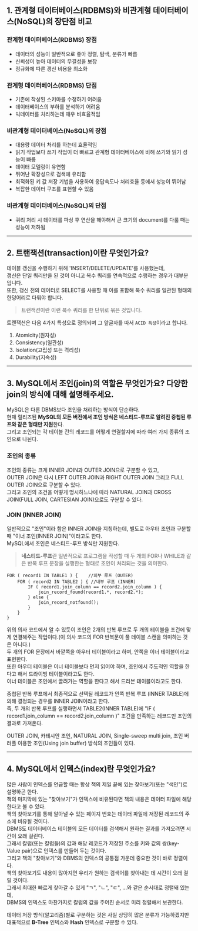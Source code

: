 ## 1. 관계형 데이터베이스(RDBMS)와 비관계형 데이터베이스(NoSQL)의 장단점 비교

### 관계형 데이터베이스(RDBMS) 장점
- 데이터의 성능이 일반적으로 좋아 정렬, 탐색, 분류가 빠름
- 신뢰성이 높아 데이터의 무결성을 보장
- 정규화에 따른 갱신 비용을 최소화

### 관계형 데이터베이스(RDBMS) 단점
- 기존에 작성된 스키마를 수정하기 어려움
- 데이터베이스의 부하를 분석하기 어려움
- 빅테이터를 처리하는데 매우 비효율적임

### 비관계형 데이터베이스(NoSQL)의 장점
- 대용량 데이터 처리를 하는데 효율적임
- 읽기 작업보다 쓰기 작업이 더 빠르고 관계형 데이터베이스에 비해 쓰기와 읽기 성능이 빠름
- 데이터 모델링이 유연함
- 뛰어난 확장성으로 검색에 유리함
- 최적화된 키 값 저장 기법을 사용하여 응답속도나 처리효율 등에서 성능이 뛰어남
- 복잡한 데이터 구조를 표현할 수 있음

### 비관계형 데이터베이스(NoSQL)의 단점
- 쿼리 처리 시 데이터를 파싱 후 연산을 해야해서 큰 크기의 document를 다룰 때는 성능이 저하됨

<hr/>

## 2. 트랜잭션(transaction)이란 무엇인가요?

테이블 갱신을 수행하기 위해 'INSERT/DELETE/UPDATE'를 사용했는데,  
갱신은 단일 쿼리만을 된 것이 아니고 복수 쿼리를 연속적으로 수행하는 경우가 대부분입니다.  
또한, 갱신 전의 데이터로 SELECT를 사용할 때 이를 포함해 복수 쿼리를 일관된 형태의 한덩어리로 다뤄야 합니다.  
>트랜잭션이란 이런 복수 쿼리를 한 단위로 묶은 것입니다.  

트랜잭션은 다음 4가지 특성으로 정의되며 그 앞글자를 따서 `ACID 특성`이라고 합니다.
1. Atomicity(원자성)
2. Consistency(일관성)
3. Isolation(고립성 또는 격리성)
4. Durability(지속성)

<hr/>

## 3. MySQL에서 조인(join)의 역할은 무엇인가요? 다양한 join의 방식에 대해 설명해주세요.

MySQL은 다른 DBMS보다 조인을 처리하는 방식이 단순하다.  
현재 릴리즈된 **MySQL의 모든 버전에서 조인 방식은 네스티드-루프로 알려진 중첩된 루프와 같은 형태만 지원**한다.  
그리고 조인되는 각 테이블 간의 레코드를 어떻게 연결할지에 따라 여러 가지 종류의 조인으로 나뉜다.  

### 조인의 종류
조인의 종류는 크게 INNER JOIN과 OUTER JOIN으로 구분할 수 있고,  
OUTER JOIN은 다시 LEFT OUTER JOIN과 RIGHT OUTER JOIN 그리고 FULL OUTER JOIN으로 구분할 수 있다.  
그리고 조인의 조건을 어떻게 명시하느냐에 따라 NATURAL JOIN과 CROSS JOIN(FULL JOIN, CARTESIAN JOIN)으로도 구분할 수 있다.

### JOIN (INNER JOIN)
일반적으로 "조인"이라 함은 INNER JOIN을 지칭하는데, 별도로 아우터 조인과 구분할 때 "이너 조인(INNER JOIN)"이라고도 한다.  
MySQL에서  조인은 네스티드-루프 방식만 지원한다.  
>**네스티드-루프**란 일반적으로 프로그램을 작성할 때 두 개의 FOR나 WHILE과 같은 반복 루프 문장을 실행한는 형태로 조인이 처리되는 것을 의미한다.

```
FOR ( record1 IN TABLE1 ) {    //외부 루프 (OUTER)
    FOR ( record2 IN TABLE2 ) { //내부 루프 (INNER)
        IF ( record1.join_column == record2.join_column ) {
            join_record_found(record1.*, record2.*);
        } else {
            join_record_notfound();
        }
    }
}
```
위의 의사 코드에서 알 수 있듯이 조인은 2개의 반복 루프로 두 개의 테이블을 조건에 맞게 연결해주는 작업이다.(이 의사 코드의 FOR 반복문이 풀 테이블 스캔을 의미하는 것은 아니다.)  
두 개의 FOR 문장에서 바깥쪽을 아우터 테이블이라고 하며, 안쪽을 이너 테이블이라고 표현한다.  
또한 아우터 테이블은 이너 테이블보다 먼저 읽어야 하며, 조인에서 주도적인 역할을 한다고 해서 드라이빙 테이블이라고도 한다.  
이너 테이블은 조인에서 끌려가는 역할을 한다고 해서 드리븐 테이블이라고도 한다.

중첩된 반복 루프에서 최종적으로 선택될 레코드가 안쪽 반복 루프 (INNER TABLE)에 의해 결정되는 경우를 INNER JOIN이라고 한다.  
즉, 두 개의 반복 루프를 실행하면서 TABLE2(INNER TABLE)에 "IF ( record1.join_column == record2.join_column )" 조건을 만족하는 레코드만 조인의 결과로 가져온다.

OUTER JOIN, 카테시안 조인, NATURAL JOIN, Single-sweep multi join, 조인 버러플 이용한 조인(Using join buffer) 방식의 조인들이 있다.

<hr/>

## 4. MySQL에서 인덱스(index)란 무엇인가요?

많은 사람이 인덱스를 언급할 때는 항상 책의 제일 끝에 있는 찾아보기(또는 "색인")로 설명하곤 한다.  
책의 마지막에 있는 "찾아보기"가 인덱스에 비유된다면 책의 내용은 데이터 파일에 해당한다고 볼 수 있다.  
책의 찾아보기를 통해 알아낼 수 있는 페이지 번호는 데이터 파일에 저장된 레코드의 주소에 비유될 것이다.  
DBMS도 데이터베이스 테이블의 모든 데이터를 검색해서 원하는 결과를 가져오려면 시간이 오래 걸린다.  
그래서 칼럼(또는 칼럼들)의 값과 해당 레코드가 저장된 주소를 키와 값의 쌍(key-Value pair)으로 인덱스를 만들어 두는 것이다.  
그리고 책의 "찾아보기"와 DBMS의 인덱스의 공통점 가운데 중요한 것이 바로 정렬이다.  
책의 찾아보기도 내용이 많아지면 우리가 원하는 검색어를 찾아내는 데 시간이 오래 걸릴 것이다.  
그래서 최대한 빠르게 찾아갈 수 있게 "ㄱ", "ㄴ", "ㄷ", ...와 같은 순서대로 정렬돼 있는데,   
DBMS의 인덱스도 마찬가지로 칼럼의 값을 주어진 순서로 미리 정렬해서 보관한다.

데이터 저장 방식(알고리즘)별로 구분하는 것은 사실 상당히 많은 분류가 가능하겠지만 대표적으로 **B-Tree** 인덱스와 **Hash** 인덱스로 구분할 수 있다.  



